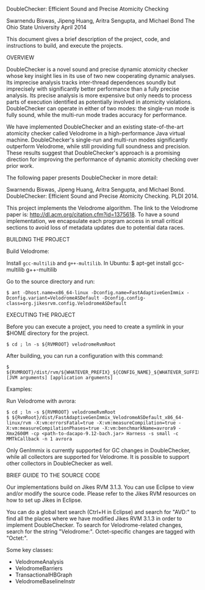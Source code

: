 DoubleChecker: Efficient Sound and Precise Atomicity Checking

Swarnendu Biswas, Jipeng Huang, Aritra Sengupta, and Michael Bond
The Ohio State University
April 2014

This document gives a brief description of the project, code, and instructions
to build, and execute the projects.

OVERVIEW

DoubleChecker is a novel sound and precise dynamic atomicity checker whose key
insight lies in its use of two new cooperating dynamic analyses. Its imprecise
analysis tracks inter-thread dependences soundly but imprecisely with
significantly better performance than a fully precise analysis. Its precise
analysis is more expensive but only needs to process parts of execution
identified as potentially involved in atomicity violations. DoubleChecker can
operate in either of two modes: the single-run mode is fully sound, while the
multi-run mode trades accuracy for performance.

We have implemented DoubleChecker and an existing state-of-the-art atomicity
checker called Velodrome in a high-performance Java virtual machine.
DoubleChecker's single-run and multi-run modes significantly outperform
Velodrome, while still providing full soundness and precision. These results
suggest that DoubleChecker's approach is a promising direction for improving the
performance of dynamic atomicity checking over prior work.

The following paper presents DoubleChecker in more detail: 

Swarnendu Biswas, Jipeng Huang, Aritra Sengupta, and Michael
Bond. DoubleChecker: Efficient Sound and Precise Atomicity Checking. PLDI 2014.

This project implements the Velodrome algorithm. The link
to the Velodrome paper is: http://dl.acm.org/citation.cfm?id=1375618. To have a
sound implementation, we encapsulate each program access in small critical
sections to avoid loss of metadata updates due to potential data races.

BUILDING THE PROJECT

Build Velodrome:

Install `gcc-multilib` and `g++-multilib`. In Ubuntu:
    $ apt-get install gcc-multilib g++-multilib

Go to the source directory and run:

    $ ant -Dhost.name=x86_64-linux -Dconfig.name=FastAdaptiveGenImmix -Dconfig.variant=VelodromeASDefault -Dconfig.config-class=org.jikesrvm.config.VelodromeASDefault


EXECUTING THE PROJECT

Before you can execute a project, you need to create a symlink in your $HOME
directory for the project.

    $ cd ; ln -s ${RVMROOT} velodromeRvmRoot

After building, you can run a configuration with this command:

    $ ${RVMROOT}/dist/rvm/${WHATEVER_PREFIX}_${CONFIG_NAME}_${WHATEVER_SUFFIX}/rvm [JVM arguments] [application arguments]

Examples:

Run Velodrome with avrora:

    $ cd ; ln -s ${RVMROOT} velodromeRvmRoot
    $ ${RvmRoot}/dist/FastAdaptiveGenImmix_VelodromeASDefault_x86_64-linux/rvm -X:vm:errorsFatal=true -X:vm:measureCompilation=true -X:vm:measureCompilationPhases=true -X:vm:benchmarkName=avrora9 -Xmx2600M -cp <path-to-dacapo-9.12-bach.jar> Harness -s small -c MMTkCallback -n 1 avrora

Only GenImmix is currently supported for GC changes in DoubleChecker, while all
collectors are supported for Velodrome. It is possible to support other
collectors in DoubleChecker as well.


BRIEF GUIDE TO THE SOURCE CODE

Our implementations build on Jikes RVM 3.1.3. You can use Eclipse to view and/or
modify the source code. Please refer to the Jikes RVM resources on how to set up
Jikes in Eclipse.
 
You can do a global text search (Ctrl+H in Eclipse) and search for "AVD:" to
find all the places where we have modified Jikes RVM 3.1.3 in order to implement
DoubleChecker. To search for Velodrome-related changes, search for the string
"Velodrome:". Octet-specific changes are tagged with "Octet:".

Some key classes:

* VelodromeAnalysis
* VelodromeBarriers
* TransactionalHBGraph
* VelodromeBaselineInstr
